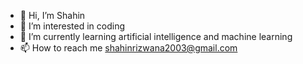 - 👋 Hi, I’m Shahin
- 👀 I’m interested in coding
- 🌱 I’m currently learning artificial intelligence and machine learning
- 📫 How to reach me shahinrizwana2003@gmail.com

<!---
Shahin2003/Shahin2003 is a ✨ special ✨ repository because its `README.md` (this file) appears on your GitHub profile.
You can click the Preview link to take a look at your changes.
--->
